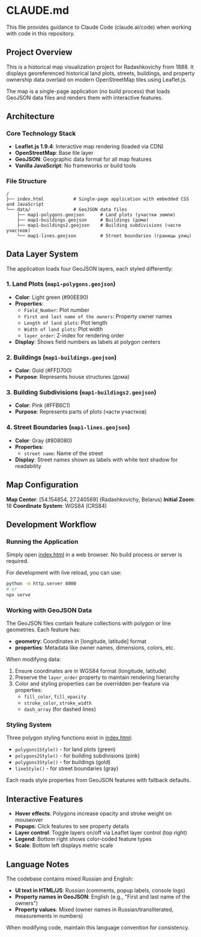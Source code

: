 # CLAUDE.md

This file provides guidance to Claude Code (claude.ai/code) when working with code in this repository.

## Project Overview

This is a historical map visualization project for Radashkovichy from 1888. It displays georeferenced historical land plots, streets, buildings, and property ownership data overlaid on modern OpenStreetMap tiles using Leaflet.js.

The map is a single-page application (no build process) that loads GeoJSON data files and renders them with interactive features.

## Architecture

### Core Technology Stack
- **Leaflet.js 1.9.4**: Interactive map rendering (loaded via CDN)
- **OpenStreetMap**: Base tile layer
- **GeoJSON**: Geographic data format for all map features
- **Vanilla JavaScript**: No frameworks or build tools

### File Structure
```
/
├── index.html           # Single-page application with embedded CSS and JavaScript
└── data/                # GeoJSON data files
    ├── map1-polygons.geojson      # Land plots (участки земли)
    ├── map1-buildings.geojson     # Buildings (дома)
    ├── map1-buildings2.geojson    # Building subdivisions (части участков)
    └── map1-lines.geojson         # Street boundaries (границы улиц)
```

## Data Layer System

The application loads four GeoJSON layers, each styled differently:

### 1. Land Plots (`map1-polygons.geojson`)
- **Color**: Light green (#90EE90)
- **Properties**:
  - `Field_Number`: Plot number
  - `First and last name of the owners`: Property owner names
  - `Length of land plots`: Plot length
  - `Width of land plots`: Plot width
  - `layer_order`: Z-index for rendering order
- **Display**: Shows field numbers as labels at polygon centers

### 2. Buildings (`map1-buildings.geojson`)
- **Color**: Gold (#FFD700)
- **Purpose**: Represents house structures (дома)

### 3. Building Subdivisions (`map1-buildings2.geojson`)
- **Color**: Pink (#FFB6C1)
- **Purpose**: Represents parts of plots (части участков)

### 4. Street Boundaries (`map1-lines.geojson`)
- **Color**: Gray (#808080)
- **Properties**:
  - `street name`: Name of the street
- **Display**: Street names shown as labels with white text shadow for readability

## Map Configuration

**Map Center**: [54.154854, 27.240569] (Radashkovichy, Belarus)
**Initial Zoom**: 18
**Coordinate System**: WGS84 (CRS84)

## Development Workflow

### Running the Application
Simply open [index.html](index.html) in a web browser. No build process or server is required.

For development with live reload, you can use:
```bash
python -m http.server 8000
# or
npx serve
```

### Working with GeoJSON Data

The GeoJSON files contain feature collections with polygon or line geometries. Each feature has:
- **geometry**: Coordinates in [longitude, latitude] format
- **properties**: Metadata like owner names, dimensions, colors, etc.

When modifying data:
1. Ensure coordinates are in WGS84 format (longitude, latitude)
2. Preserve the `layer_order` property to maintain rendering hierarchy
3. Color and styling properties can be overridden per-feature via properties:
   - `fill_color`, `fill_opacity`
   - `stroke_color`, `stroke_width`
   - `dash_array` (for dashed lines)

### Styling System

Three polygon styling functions exist in [index.html](index.html):
- `polygons1Style()` - for land plots (green)
- `polygons2Style()` - for building subdivisions (pink)
- `polygons3Style()` - for buildings (gold)
- `lineStyle()` - for street boundaries (gray)

Each reads style properties from GeoJSON features with fallback defaults.

## Interactive Features

- **Hover effects**: Polygons increase opacity and stroke weight on mouseover
- **Popups**: Click features to see property details
- **Layer control**: Toggle layers on/off via Leaflet layer control (top right)
- **Legend**: Bottom right shows color-coded feature types
- **Scale**: Bottom left displays metric scale

## Language Notes

The codebase contains mixed Russian and English:
- **UI text in HTML/JS**: Russian (comments, popup labels, console logs)
- **Property names in GeoJSON**: English (e.g., "First and last name of the owners")
- **Property values**: Mixed (owner names in Russian/transliterated, measurements in numbers)

When modifying code, maintain this language convention for consistency.

